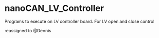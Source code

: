 # nanoCAN_LV_Controller

Programs to execute on LV controller board. For LV open and close control

reassigned to @Dennis